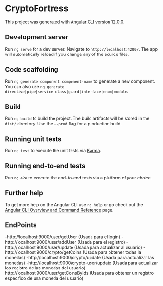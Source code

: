 # CryptoFortress

This project was generated with [Angular CLI](https://github.com/angular/angular-cli) version 12.0.0.

## Development server

Run `ng serve` for a dev server. Navigate to `http://localhost:4200/`. The app will automatically reload if you change any of the source files.

## Code scaffolding

Run `ng generate component component-name` to generate a new component. You can also use `ng generate directive|pipe|service|class|guard|interface|enum|module`.

## Build

Run `ng build` to build the project. The build artifacts will be stored in the `dist/` directory. Use the `--prod` flag for a production build.

## Running unit tests

Run `ng test` to execute the unit tests via [Karma](https://karma-runner.github.io).

## Running end-to-end tests

Run `ng e2e` to execute the end-to-end tests via a platform of your choice.

## Further help

To get more help on the Angular CLI use `ng help` or go check out the [Angular CLI Overview and Command Reference](https://angular.io/cli) page.

## EndPoints
-http://localhost:9000/user/getUser (Usada para el login)
-http://localhost:9000/user/addUser (Usada para el registro)
-http://localhost:9000/user/update (Usada para actualizar al usuario)
-http://localhost:9000/crypto/getCoins (Usada para obtener todas la monedas)
-http://localhost:9000/crypto/update (Usada para actualizar las monedas)
-http://localhost:9000/crypto-user/update (Usada para actualizar los registro de las monedas del usuario)
-http://localhost:9000/user/getCoinsByIds (Usada para obtener un registro especifico de una moneda del usuario)
